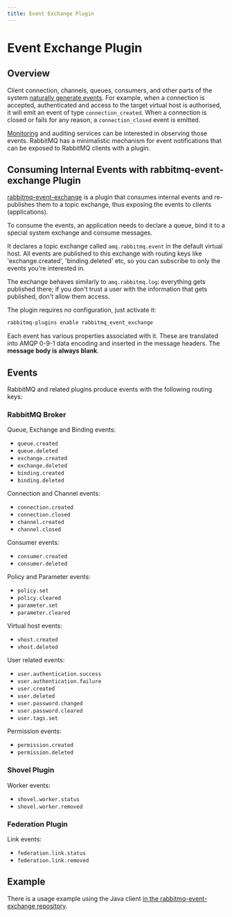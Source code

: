 ```yaml
---
title: Event Exchange Plugin
---
```

<!--
Copyright (c) 2005-2024 Broadcom. All Rights Reserved. The term "Broadcom" refers to Broadcom Inc. and/or its subsidiaries.

All rights reserved. This program and the accompanying materials
are made available under the terms of the under the Apache License,
Version 2.0 (the "License”); you may not use this file except in compliance
with the License. You may obtain a copy of the License at

https://www.apache.org/licenses/LICENSE-2.0

Unless required by applicable law or agreed to in writing, software
distributed under the License is distributed on an "AS IS" BASIS,
WITHOUT WARRANTIES OR CONDITIONS OF ANY KIND, either express or implied.
See the License for the specific language governing permissions and
limitations under the License.
-->

# Event Exchange Plugin

## Overview

Client connection, channels, queues, consumers, and other parts of the
system [naturally generate events](./logging#internal-events). For example, when a connection is
accepted, authenticated and access to the target virtual host is
authorised, it will emit an event of type `connection_created`. When a
connection is closed or fails for any reason, a `connection_closed`
event is emitted.

[Monitoring](./monitoring) and auditing services can be interested in observing those
events. RabbitMQ has a minimalistic mechanism for event notifications
that can be exposed to RabbitMQ clients with a plugin.


## Consuming Internal Events with rabbitmq-event-exchange Plugin

[rabbitmq-event-exchange](https://github.com/rabbitmq/rabbitmq-event-exchange)
is a plugin that consumes internal events and re-publishes them to a
topic exchange, thus exposing the events to clients (applications).

To consume the events, an application needs to declare a queue, bind
it to a special system exchange and consume messages.

It declares a topic exchange called `amq.rabbitmq.event` in the default
virtual host. All events are published to this exchange with routing
keys like 'exchange.created', 'binding.deleted' etc, so you can
subscribe to only the events you're interested in.

The exchange behaves similarly to `amq.rabbitmq.log`: everything gets
published there; if you don't trust a user with the information that
gets published, don't allow them access.

The plugin requires no configuration, just activate it:

```bash
rabbitmq-plugins enable rabbitmq_event_exchange
```

Each event has various properties associated with it. These are
translated into AMQP 0-9-1 data encoding and inserted in the message headers. The
**message body is always blank**.


## Events

RabbitMQ and related plugins produce events with the following routing keys:

### RabbitMQ Broker

Queue, Exchange and Binding events:

- `queue.created`
- `queue.deleted`
- `exchange.created`
- `exchange.deleted`
- `binding.created`
- `binding.deleted`

Connection and Channel events:

- `connection.created`
- `connection.closed`
- `channel.created`
- `channel.closed`

Consumer events:

- `consumer.created`
- `consumer.deleted`

Policy and Parameter events:

- `policy.set`
- `policy.cleared`
- `parameter.set`
- `parameter.cleared`

Virtual host events:

- `vhost.created`
- `vhost.deleted`

User related events:

- `user.authentication.success`
- `user.authentication.failure`
- `user.created`
- `user.deleted`
- `user.password.changed`
- `user.password.cleared`
- `user.tags.set`

Permission events:

- `permission.created`
- `permission.deleted`

### Shovel Plugin

Worker events:

- `shovel.worker.status`
- `shovel.worker.removed`

### Federation Plugin

Link events:

- `federation.link.status`
- `federation.link.removed`


## Example

There is a usage example using the Java client [in the rabbitmq-event-exchange repository](https://github.com/rabbitmq/rabbitmq-event-exchange/tree/master/examples/java).
